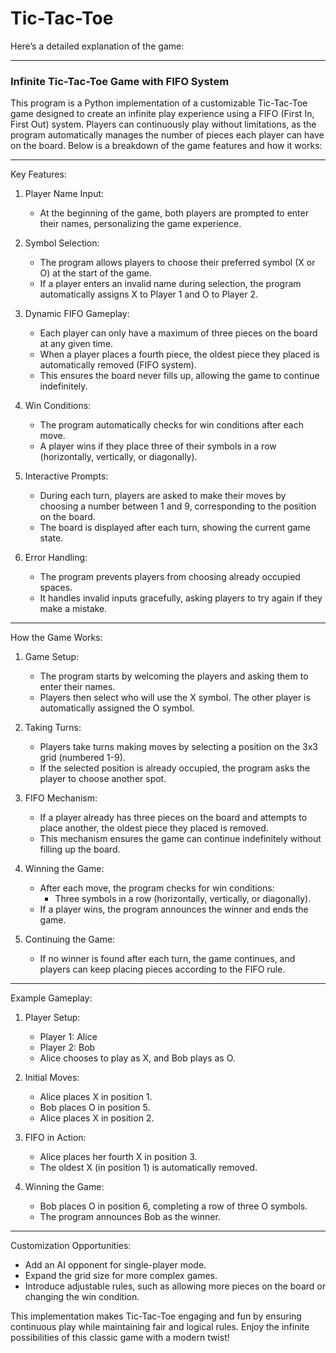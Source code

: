 # Tic-Tac-Toe
Here’s a detailed explanation of the game:

---

### Infinite Tic-Tac-Toe Game with FIFO System

This program is a Python implementation of a customizable Tic-Tac-Toe game designed to create an infinite play experience using a FIFO (First In, First Out) system. Players can continuously play without limitations, as the program automatically manages the number of pieces each player can have on the board. Below is a breakdown of the game features and how it works:

---

Key Features:

1. Player Name Input:
   - At the beginning of the game, both players are prompted to enter their names, personalizing the game experience.

2. Symbol Selection:
   - The program allows players to choose their preferred symbol (X or O) at the start of the game. 
   - If a player enters an invalid name during selection, the program automatically assigns X to Player 1 and O to Player 2.

3. Dynamic FIFO Gameplay:
   - Each player can only have a maximum of three pieces on the board at any given time.
   - When a player places a fourth piece, the oldest piece they placed is automatically removed (FIFO system).
   - This ensures the board never fills up, allowing the game to continue indefinitely.

4. Win Conditions:
   - The program automatically checks for win conditions after each move.
   - A player wins if they place three of their symbols in a row (horizontally, vertically, or diagonally).

5. Interactive Prompts:
   - During each turn, players are asked to make their moves by choosing a number between 1 and 9, corresponding to the position on the board.
   - The board is displayed after each turn, showing the current game state.

6. Error Handling:
   - The program prevents players from choosing already occupied spaces.
   - It handles invalid inputs gracefully, asking players to try again if they make a mistake.

---

How the Game Works:

1. Game Setup:
   - The program starts by welcoming the players and asking them to enter their names.
   - Players then select who will use the X symbol. The other player is automatically assigned the O symbol.

2. Taking Turns:
   - Players take turns making moves by selecting a position on the 3x3 grid (numbered 1-9).
   - If the selected position is already occupied, the program asks the player to choose another spot.

3. FIFO Mechanism:
   - If a player already has three pieces on the board and attempts to place another, the oldest piece they placed is removed.
   - This mechanism ensures the game can continue indefinitely without filling up the board.

4. Winning the Game:
   - After each move, the program checks for win conditions:
     - Three symbols in a row (horizontally, vertically, or diagonally).
   - If a player wins, the program announces the winner and ends the game.

5. Continuing the Game:
   - If no winner is found after each turn, the game continues, and players can keep placing pieces according to the FIFO rule.

---

Example Gameplay:

1. Player Setup:
   - Player 1: Alice
   - Player 2: Bob
   - Alice chooses to play as X, and Bob plays as O.

2. Initial Moves:
   - Alice places X in position 1.
   - Bob places O in position 5.
   - Alice places X in position 2.

3. FIFO in Action:
   - Alice places her fourth X in position 3.
   - The oldest X (in position 1) is automatically removed.

4. Winning the Game:
   - Bob places O in position 6, completing a row of three O symbols.
   - The program announces Bob as the winner.

---

Customization Opportunities:
- Add an AI opponent for single-player mode.
- Expand the grid size for more complex games.
- Introduce adjustable rules, such as allowing more pieces on the board or changing the win condition.

This implementation makes Tic-Tac-Toe engaging and fun by ensuring continuous play while maintaining fair and logical rules. Enjoy the infinite possibilities of this classic game with a modern twist! 
